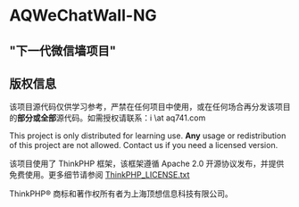 # AQWeChatWall-NG

## "下一代微信墙项目"

## 版权信息

该项目源代码仅供学习参考，严禁在任何项目中使用，或在任何场合再分发该项目的**部分或全部**源代码。如需授权请联系：i \at aq741.com

This project is only distributed for learning use. **Any** usage or redistribution of this project are not allowed. Contact us if you need a licensed version.

该项目使用了 ThinkPHP 框架，该框架遵循 Apache 2.0 开源协议发布，并提供免费使用。更多细节请参阅 [ThinkPHP_LICENSE.txt](ThinkPHP_LICENSE.txt)

ThinkPHP® 商标和著作权所有者为上海顶想信息科技有限公司。
